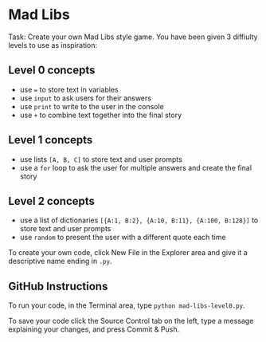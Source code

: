 # Mad Libs
Task: Create your own Mad Libs style game. You have been given 3 diffiulty levels to use as inspiration:

## Level 0 concepts 
- use `=` to store text in variables
- use `input` to ask users for their answers
- use `print` to write to the user in the console
- use `+` to combine text together into the final story

## Level 1 concepts
- use lists `[A, B, C]` to store text and user prompts
- use a `for` loop to ask the user for multiple answers and create the final story

## Level 2 concepts
- use a list of dictionaries `[{A:1, B:2}, {A:10, B:11}, {A:100, B:128}]` to store text and user prompts
- use `random` to present the user with a different quote each time

To create your own code, click New File in the Explorer area and give it a descriptive name ending in `.py`.

## GitHub Instructions
To run your code, in the Terminal area, type `python mad-libs-level0.py`.

To save your code click the Source Control tab on the left, type a message explaining your changes, and press Commit & Push.
